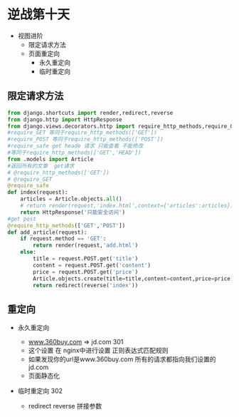# 逆战第十天 

* 视图进阶   
  * 限定请求方法
  * 页面重定向 
    * 永久重定向 
    * 临时重定向 

## 限定请求方法 

```python
from django.shortcuts import render,redirect,reverse
from django.http import HttpResponse
from django.views.decorators.http import require_http_methods,require_GET,require_POST,require_safe
#require_GET 等同于require_http_methods(['GET'])
#require_POST 等同于require_http_methods(['POST'])
#require_safe get heade 请求 只能查看 不能修改
#等同于require_http_methods(['GET','HEAD'])
from .models import Article
#返回所有的文章  get请求
# @require_http_methods(['GET'])
# @require_GET
@require_safe
def index(request):
    articles = Article.objects.all()
    # return render(request,'index.html',context={'articles':articles})
    return HttpResponse('只能安全访问')
#get post
@require_http_methods(['GET','POST'])
def add_article(request):
    if request.method == 'GET':
        return render(request,'add.html')
    else:
        title = request.POST.get('title')
        content = request.POST.get('content')
        price = request.POST.get('price')
        Article.objects.create(title=title,content=content,price=price)
        return redirect(reverse('index'))

```



## 重定向  

* 永久重定向 

  * www.360buy.com => jd.com   301  
  *  这个设置 在 nginx中进行设置 正则表达式匹配规则  
  * 如果发现你的url是www.360buy.com  所有的请求都指向我们设置的jd.com 
  * 页面静态化  

* 临时重定向  302 

  * redirect    reverse 拼接参数   

  